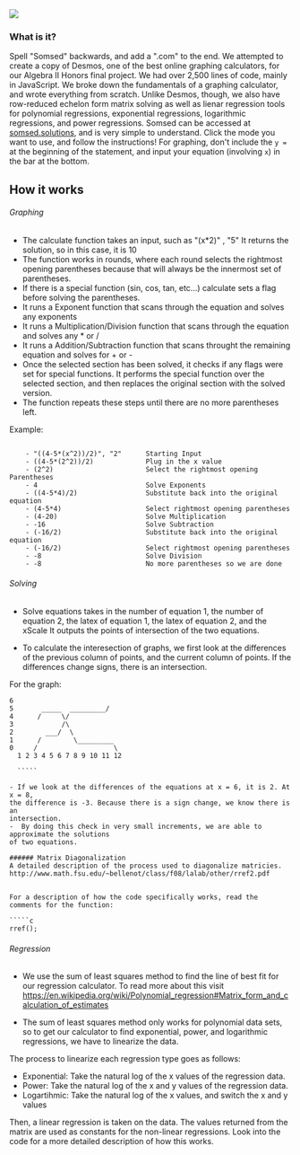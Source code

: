 <img src="https://i.imgur.com/RsUR12v.png" style="margin: 0 auto" />

### What is it?
Spell "Somsed" backwards, and add a ".com" to the end. We attempted to create a copy of Desmos, one of the best online graphing calculators, for our Algebra II Honors final project. We had over 2,500 lines of code, mainly in JavaScript. We broke down the fundamentals of a graphing calculator, and wrote everything from scratch. Unlike Desmos, though, we also have row-reduced echelon form matrix solving as well as lienar regression tools for polynomial regressions, exponential regressions, logarithmic regressions, and power regressions. Somsed can be accessed at [somsed.solutions](https://somsed.solutions), and is very simple to understand. Click the mode you want to use, and follow the instructions! For graphing, don't include the `y =` at the beginning of the statement, and input your equation (involving `x`) in the bar at the bottom.

## How it works
###### Graphing


  - The calculate function takes an input, such as "(x*2)" , "5"
    It returns the solution, so in this case, it is 10
  - The function works in rounds, where each round selects the rightmost opening
    parentheses because that will always be the innermost set of parentheses. 
  - If there is a special function (sin, cos, tan, etc...) calculate sets a flag 
    before solving the parentheses.
  - It runs a Exponent function that scans through the equation and solves any 
    exponents
  - It runs a Multiplication/Division function that scans through the equation
    and solves any * or /
  - It runs a Addition/Subtraction function that scans throught the remaining 
    equation and solves for + or -
  - Once the selected section has been solved, it checks if any flags were set
    for special functions. It performs the special function over the selected 
    section, and then replaces the original section with the solved version. 
  - The function repeats these steps until there are no more parentheses left.     
 
  Example:
  `````text

      - "((4-5*(x^2))/2)", "2"      Starting Input
      - ((4-5*(2^2))/2)             Plug in the x value
      - (2^2)                       Select the rightmost opening Parentheses
      - 4                           Solve Exponents
      - ((4-5*4)/2)                 Substitute back into the original equation
      - (4-5*4)                     Select rightmost opening parentheses
      - (4-20)                      Solve Multiplication
      - -16                         Solve Subtraction
      - (-16/2)                     Substitute back into the original equation
      - (-16/2)                     Select rightmost opening parentheses
      - -8                          Solve Division
      - -8                          No more parentheses so we are done
`````

###### Solving

- Solve equations takes in the number of equation 1, the number of equation 2,
  the latex of equation 1, the latex of equation 2, and the xScale
 It outputs the points of intersection of the two equations.

-  To calculate the interesection of graphs, we first look at the differences of 
  the previous column of points, and the current column of points. If the differences
  change signs, there is an intersection.
  
  For the graph:
  
  `````text
  6
  5       _____  _________/
  4      /     \/
  3            /\
  2        ___/  \
  1      /        \_________
  0     /                   \
    1 2 3 4 5 6 7 8 9 10 11 12
    
    `````
    
- If we look at the differences of the equations at x = 6, it is 2. At x = 8, 
  the difference is -3. Because there is a sign change, we know there is an 
  intersection.
-  By doing this check in very small increments, we are able to approximate the solutions
  of two equations. 

###### Matrix Diagonalization
A detailed description of the process used to diagonalize matricies.
http://www.math.fsu.edu/~bellenot/class/f08/lalab/other/rref2.pdf


For a description of how the code specifically works, read the comments for the function:

`````c
rref();
`````
###### Regression

- We use the sum of least squares method to find the line of best fit for our regression calculator. To read more about this visit https://en.wikipedia.org/wiki/Polynomial_regression#Matrix_form_and_calculation_of_estimates

- The sum of least squares method only works for polynomial data sets, so to get our calculator to find exponential, power, and logarithmic regressions, we have to linearize the data.

The process to linearize each regression type goes as follows:
- Exponential: Take the natural log of the x values of the regression data.
-  Power: Take the natural log of the x and y values of the regression data.
- Logartihmic: Take the natural log of the x values, and switch the x and y values 

Then, a linear regression is taken on the data. The values returned from the matrix are used as constants for the non-linear regressions. Look into the code for a more detailed description of how this works.
